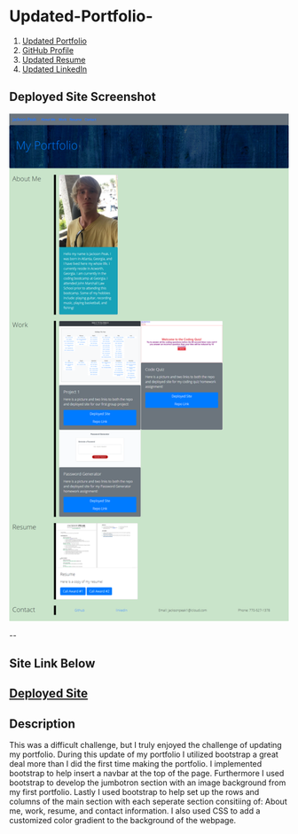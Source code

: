 # Updated-Portfolio-

1. [Updated Portfolio](#updated-portfolio)
2. [GitHub Profile](https://github.com/settings/profile)
3. [Updated Resume](https://github.com/jacksonpeak1/Updated-Portfolio-/blob/main/assets/Resume.png)
4. [Updated LinkedIn](https://www.linkedin.com/in/jackson-peak-7b679b208/)

## Deployed Site Screenshot

![Portfolio Site](https://github.com/jacksonpeak1/Updated-Portfolio-/blob/main/assets/screencapture-jacksonpeak1-github-io-Updated-Portfolio-2021-04-06-22_09_30%20(1).png)

--
## Site Link Below
[Deployed Site](https://jacksonpeak1.github.io/Updated-Portfolio-/)
--
## Description
This was a difficult challenge, but I truly enjoyed the challenge of updating my portfolio. During this update of my portfolio I utilized bootstrap a great deal more than I did the first time making the portfolio. I implemented bootstrap to help insert a navbar at the top of the page. Furthermore I used bootstrap to develop the jumbotron section with an image background from my first portfolio. Lastly I used bootstrap to help set up the rows and columns of the main section with each seperate section consitiing of: About me, work, resume, and contact information. I also used CSS to add a customized color gradient to the background of the webpage.
